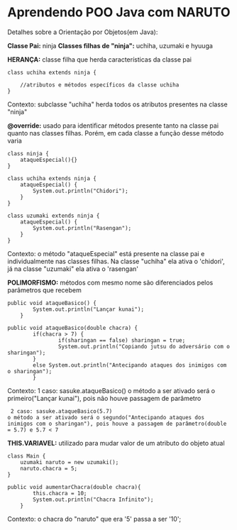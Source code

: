 #  Aprendendo POO Java com NARUTO


Detalhes sobre a Orientação por Objetos(em Java):

**Classe Pai:** ninja
**Classes filhas de "ninja":** uchiha, uzumaki e hyuuga




**HERANÇA:** classe filha que herda características da classe pai

	class uchiha extends ninja {

		//atributos e métodos específicos da classe uchiha
	}

Contexto: subclasse "uchiha" herda todos os atributos presentes na classe "ninja"





**@override:** usado para identificar métodos presente tanto na classe pai quanto nas classes filhas. Porém, em cada classe a função desse método varia

	class ninja {
		ataqueEspecial(){}
	}

	class uchiha extends ninja {
		ataqueEspecial() {
	   		System.out.println("Chidori");
		}
	}

	class uzumaki extends ninja {
		ataqueEspecial() {
	   		System.out.println("Rasengan");
		}
	}

Contexto: o método "ataqueEspecial" está presente na classe pai e individualmente nas classes filhas. Na classe "uchiha" ela ativa o 'chidori', já na classe "uzumaki" ela ativa o 'rasengan' 




**POLIMORFISMO:** métodos com mesmo nome são diferenciados pelos parâmetros que recebem

	public void ataqueBasico() {
        	System.out.println("Lançar kunai");
    	}

	public void ataqueBasico(double chacra) {
        	if(chacra > 7) {
            		if(sharingan == false) sharingan = true;
            		System.out.println("Copiando jutsu do adversário com o sharingan");
        	}
        	else System.out.println("Antecipando ataques dos inimigos com o sharingan");
    		}

Contexto: 
     1 caso: sasuke.ataqueBasico()
	o método a ser ativado será o primeiro("Lançar kunai"), pois não houve passagem de parâmetro

     2 caso: sasuke.ataqueBasico(5.7)
	o método a ser ativado será o segundo("Antecipando ataques dos inimigos com o sharingan"), pois houve a passagem de parâmetro(double = 5.7) e 5.7 < 7




**THIS.VARIAVEL:** utilizado para mudar valor de um atributo do objeto atual

    class Main {
        uzumaki naruto = new uzumaki();
        naruto.chacra = 5;
    }

	public void aumentarChacra(double chacra){
            this.chacra = 10;
            System.out.println("Chacra Infinito");
        }
Contexto: o chacra do "naruto" que era '5' passa a ser '10';
